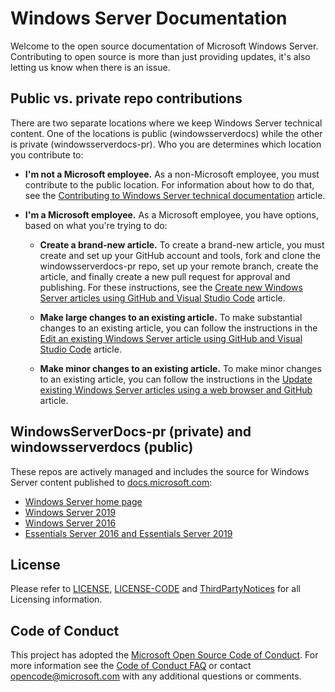 # Windows Server Documentation

Welcome to the open source documentation of Microsoft Windows Server. Contributing to open source is more than just providing updates, it's also letting us know when there is an issue.

## Public vs. private repo contributions

There are two separate locations where we keep Windows Server technical content. One of the locations is public (windowsserverdocs) while the other is private (windowsserverdocs-pr). Who you are determines which location you contribute to:

- **I'm not a Microsoft employee.** As a non-Microsoft employee, you must contribute to the public location. For information about how to do that, see the [Contributing to Windows Server technical documentation](https://github.com/MicrosoftDocs/windowsserverdocs/blob/master/CONTRIBUTING.md) article.

- **I'm a Microsoft employee.** As a Microsoft employee, you have options, based on what you're trying to do:

    - **Create a brand-new article.** To create a brand-new article, you must create and set up your GitHub account and tools, fork and clone the windowsserverdocs-pr repo, set up your remote branch, create the article, and finally create a new pull request for approval and publishing. For these instructions, see the [Create new Windows Server articles using GitHub and Visual Studio Code](https://github.com/MicrosoftDocs/windowsserverdocs/blob/master/Contributor-guide/create-new-using-github.md) article.

    - **Make large changes to an existing article.** To make substantial changes to an existing article, you can follow the instructions in the [Edit an existing Windows Server article using GitHub and Visual Studio Code](https://github.com/MicrosoftDocs/windowsserverdocs/blob/master/Contributor-guide/edit-existing-using-github.md) article.

    - **Make minor changes to an existing article.** To make minor changes to an existing article, you can follow the instructions in the [Update existing Windows Server articles using a web browser and GitHub](https://github.com/MicrosoftDocs/windowsserverdocs/blob/master/Contributor-guide/github-browser-updates.md) article.

## WindowsServerDocs-pr (private) and windowsserverdocs (public)

These repos are actively managed and includes the source for Windows Server content published to [docs.microsoft.com](https://docs.microsoft.com):

- [Windows Server home page](https://docs.microsoft.com/windows-server/)
- [Windows Server 2019](https://docs.microsoft.com/windows-server/get-started-19/get-started-19)
- [Windows Server 2016](https://docs.microsoft.com/windows-server/get-started/server-basics)
- [Essentials Server 2016 and Essentials Server 2019](https://docs.microsoft.com/windows-server-essentials/get-started/get-started)

## License

Please refer to [LICENSE](https://github.com/MicrosoftDocs/windowsserverdocs-pr/blob/master/LICENSE), [LICENSE-CODE](https://github.com/MicrosoftDocs/windowsserverdocs-pr/blob/master/LICENSE-CODE) and [ThirdPartyNotices](https://github.com/MicrosoftDocs/windowsserverdocs-pr/blob/master/ThirdPartyNotices) for all Licensing information.

## Code of Conduct

This project has adopted the [Microsoft Open Source Code of Conduct](https://opensource.microsoft.com/codeofconduct/). For more information see the [Code of Conduct FAQ](https://opensource.microsoft.com/codeofconduct/faq/) or contact [opencode@microsoft.com](mailto:opencode@microsoft.com) with any additional questions or comments.